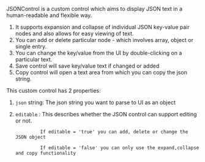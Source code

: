 JSONControl is a custom control which aims to display JSON text in a human-readable and flexible way. 

1. It supports expansion and collapse of individual JSON key-value pair nodes and also allows for easy viewing of text.
2. You can add or delete particular node - which involves array, object or single entry.
3. You can change the key/value from the UI by double-clicking on a particular text.
4. Save control will save key/value text if changed or added
5. Copy control will open a text area from which you can copy the json string.

This custom control has 2 properties:

1. `json` string: The json string you want to parse to UI as an object
2. `editable` : This describes whether the JSON control can support editing or not.

                If editable = 'true' you can add, delete or change the JSON object
                
                If editable = 'false' you can only use the expand,collapse and copy functionality
